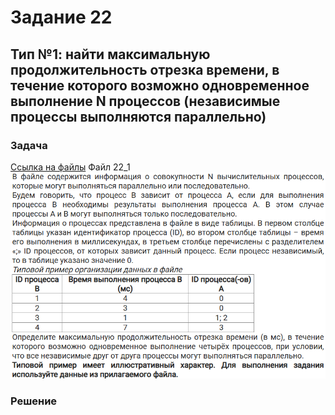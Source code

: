 # Задание 22

## Тип №1: найти максимальную продолжительность отрезка времени, в течение которого возможно одновременное выполнение N процессов (независимые процессы выполняются параллельно)
### Задача
[Ссылка на файлы](https://disk.yandex.ru/d/JJVj5xcLUmAlIg)
Файл 22_1
![](./source/22_1z.png)
### Решение